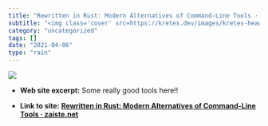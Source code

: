 ```yaml
---
title: "Rewritten in Rust: Modern Alternatives of Command-Line Tools · zaiste.net"
subtitle: "<img class='cover' src=https://kretes.dev/images/kretes-header.jpg>"
category: "uncategorized"
tags: []
date: "2021-04-06"
type: "rain"
---
```

<img class="cover" src=https://kretes.dev/images/kretes-header.jpg>



* **Web site excerpt:** Some really good tools here!!

* **Link to site:** **[Rewritten in Rust: Modern Alternatives of Command-Line Tools · zaiste.net](https://zaiste.net/posts/shell-commands-rust)**